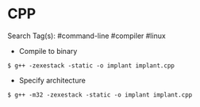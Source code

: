 # CPP

Search Tag(s): #command-line #compiler #linux

- Compile to binary

```
$ g++ -zexestack -static -o implant implant.cpp
```

- Specify architecture

```
$ g++ -m32 -zexestack -static -o implant implant.cpp
```